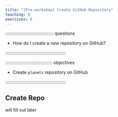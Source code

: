 ```yaml
---
title: "[Pre-workshop] Create GitHub Repository"
teaching: 0
exercises: 0
---
```


:::::::::::::::::::::::::::::::::::::: questions 

- How do I create a new repository on GitHub?

::::::::::::::::::::::::::::::::::::::::::::::::

::::::::::::::::::::::::::::::::::::: objectives

- Create `planets` repository on GitHub

::::::::::::::::::::::::::::::::::::::::::::::::

## Create Repo

will fill out later
